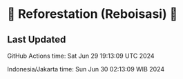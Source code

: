 
# 🌳 Reforestation (Reboisasi) 🌲

## Last Updated

GitHub Actions time: Sat Jun 29 19:13:09 UTC 2024

Indonesia/Jakarta time: Sun Jun 30 02:13:09 WIB 2024
